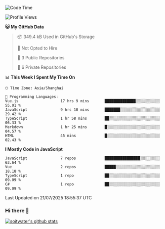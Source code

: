 <!--START_SECTION:waka-->
![Code Time](http://img.shields.io/badge/Code%20Time-5%2C301%20hrs%2059%20mins-blue)

![Profile Views](http://img.shields.io/badge/Profile%20Views-0-blue)

**🐱 My GitHub Data** 

> 📦 349.4 kB Used in GitHub's Storage 
 > 
> 🚫 Not Opted to Hire
 > 
> 📜 3 Public Repositories 
 > 
> 🔑 6 Private Repositories 
 > 
📊 **This Week I Spent My Time On** 

```text
🕑︎ Time Zone: Asia/Shanghai

💬 Programming Languages: 
Vue.js                   17 hrs 9 mins       ██████████████░░░░░░░░░░░   55.01 % 
JavaScript               9 hrs 10 mins       ███████░░░░░░░░░░░░░░░░░░   29.42 % 
TypeScript               1 hr 58 mins        ██░░░░░░░░░░░░░░░░░░░░░░░   06.33 % 
Markdown                 1 hr 25 mins        █░░░░░░░░░░░░░░░░░░░░░░░░   04.57 % 
HTML                     45 mins             █░░░░░░░░░░░░░░░░░░░░░░░░   02.43 % 
```

**I Mostly Code in JavaScript** 

```text
JavaScript               7 repos             ████████████████░░░░░░░░░   63.64 % 
Vue                      2 repos             █████░░░░░░░░░░░░░░░░░░░░   18.18 % 
TypeScript               1 repo              ██░░░░░░░░░░░░░░░░░░░░░░░   09.09 % 
C#                       1 repo              ██░░░░░░░░░░░░░░░░░░░░░░░   09.09 % 
```




 Last Updated on 21/07/2025 18:55:37 UTC
<!--END_SECTION:waka-->

### Hi there 👋
[![soitwater's github stats](https://github-readme-stats.vercel.app/api?username=soitwater)](https://github.com/soitwater/github-readme-stats)
